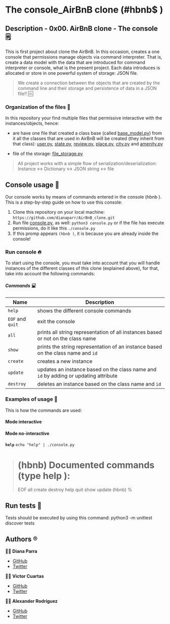 # The console_AirBnB clone (#hbnb$ ) 
## Description - 0x00. AirBnB clone - The console :spiral_notepad:
This is first project about clone the AirBnB. In this occasion, creates a one console that permissions manage objects via command interpreter. That is, create a data model with the data that are introduced for command interpreter or console, what is the present project.
Each data introduces is allocated or store in one powerful system of storage: JSON file.

> We create a connection between the objects that are created by the command line and their storage and persistence of data in a JSON file!! :cool:

### Organization of the files :open_file_folder:
In this repository your find multiple files that permissive interactive with the instances/objects, hence:

* are have one file that created a class base (called [base_model.py](https://github.com/dianaparr/AirBnB_clone/blob/main/models/base_model.py)) from it all the classes that are used in AirBnB will be created (they inherit from that class): [user.py](https://github.com/dianaparr/AirBnB_clone/blob/main/models/user.py), [state.py](https://github.com/dianaparr/AirBnB_clone/blob/main/models/state.py), [review.py](https://github.com/dianaparr/AirBnB_clone/blob/main/models/review.py), [place.py](https://github.com/dianaparr/AirBnB_clone/blob/main/models/place.py), [city.py](https://github.com/dianaparr/AirBnB_clone/blob/main/models/city.py) and [amenity.py](https://github.com/dianaparr/AirBnB_clone/blob/main/models/amenity.py)

* file of the storage: [file_storage.py](https://github.com/dianaparr/AirBnB_clone/blob/main/models/engine/file_storage.py)

> All project works with a simple flow of serialization/deserialization: Instance <-> Dictionary <-> JSON string <-> file
## Console usage :memo:
Our console works by means of commands entered in the console (hbnb ). This is a step-by-step guide on how to use this console:
1. Clone this repository on your local machine: `https://github.com/dianaparr/AirBnB_clone.git`
2. Run file [console.py](https://github.com/dianaparr/AirBnB_clone/blob/main/console.py), as well: `python3 console.py` or if the file has execute permissions, do it like this `./console.py`
3. If this promp appears `(hbnb )`, it is because you are already inside the console!

### Run console :fire:
To start using the console, you must take into account that you will handle instances of the different classes of this clone (explained above), for that, take into account the following commands:
##### Commands :computer:

|**Name**|**Description**|
|--------|--------|
| `help` |shows the different console commands|
| `EOF` and `quit` |exit the console|
| `all` |prints all string representation of all instances based or not on the class name|
| `show` |prints the string representation of an instance based on the class name and `id`|
| `create` |creates a new instance|
| `update` |updates an instance based on the class name and `id` by adding or updating attribute|
| `destroy` |deletes an instance based on the class name and `id`|

### Examples of usage :100:
This is how the commands are used:
#### Mode interactive



#### Mode no-interactive
**`help`**
`echo "help" | ./console.py`
> (hbnb) 
> Documented commands (type help <topic>):
> ========================================
> EOF  all  create  destroy  help  quit  show  update
> (hbnb) %



## Run tests :checkered_flag: 

Tests should be executed by using this command:
     python3 -m unittest discover tests
     


## Authors :registered:
:woman_technologist: **Diana Parra**
* [GitHub](https://github.com/dianaparr)
* [Twitter](https://twitter.com/dianaparra017)

:man_technologist: **Victor Cuartas**
* [GitHub](https://github.com/vicuartas230)
* [Twitter](https://twitter.com/vicuartas230)

:man_technologist: **Alexander Rodríguez**
* [GitHub]()
* [Twitter]()
